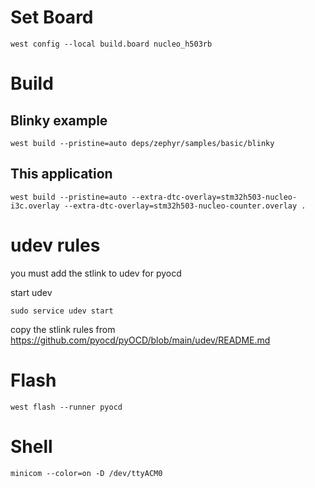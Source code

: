 # Set Board

```
west config --local build.board nucleo_h503rb
```

# Build

## Blinky example

```
west build --pristine=auto deps/zephyr/samples/basic/blinky
```

## This application

```
west build --pristine=auto --extra-dtc-overlay=stm32h503-nucleo-i3c.overlay --extra-dtc-overlay=stm32h503-nucleo-counter.overlay .
```

# udev rules

you must add the stlink to udev for pyocd

start udev
```
sudo service udev start
```

copy the stlink rules from https://github.com/pyocd/pyOCD/blob/main/udev/README.md

# Flash

```
west flash --runner pyocd
```

# Shell

```
minicom --color=on -D /dev/ttyACM0
```